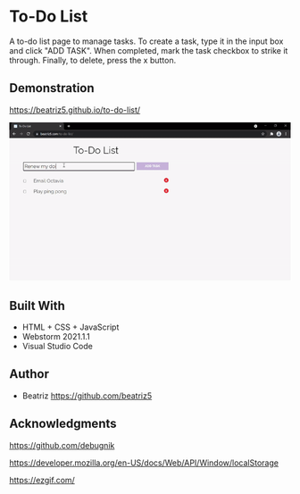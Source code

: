 # To-Do List

A to-do list page to manage tasks. To create a task, type it in the input box and click "ADD TASK". When completed, mark the task checkbox to strike it through. Finally, to delete, press the x button. 

## Demonstration

https://beatriz5.github.io/to-do-list/

![](ezgif.com-gif-maker.gif)

## Built With

* HTML + CSS + JavaScript
* Webstorm 2021.1.1
* Visual Studio Code

## Author

* Beatriz https://github.com/beatriz5

## Acknowledgments

https://github.com/debugnik

https://developer.mozilla.org/en-US/docs/Web/API/Window/localStorage

https://ezgif.com/
